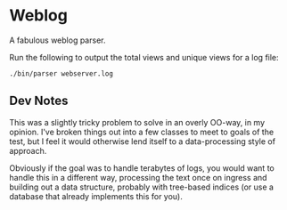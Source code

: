 # Weblog

A fabulous weblog parser.

Run the following to output the total views and unique views for a log file:
```
./bin/parser webserver.log
```

## Dev Notes

This was a slightly tricky problem to solve in an overly OO-way, in my opinion. I've broken things out into a few classes to meet to goals of the test, but I feel it would otherwise lend itself to a data-processing style of approach.

Obviously if the goal was to handle terabytes of logs, you would want to handle this in a different way, processing the text once on ingress and building out a data structure, probably with tree-based indices (or use a database that already implements this for you).
